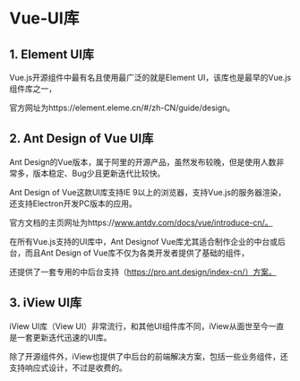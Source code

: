 # Vue-UI库

## 1. Element UI库

Vue.js开源组件中最有名且使用最广泛的就是Element UI，该库也是最早的Vue.js组件库之一，

官方网址为https://element.eleme.cn/#/zh-CN/guide/design。







## 2. Ant Design of Vue UI库

Ant Design的Vue版本，属于阿里的开源产品，虽然发布较晚，但是使用人数非常多，版本稳定、Bug少且更新迭代比较快。

Ant Design of Vue这款UI库支持IE 9以上的浏览器，支持Vue.js的服务器渲染，还支持Electron开发PC版本的应用。

官方文档的主页网址为https://www.antdv.com/docs/vue/introduce-cn/。



在所有Vue.js支持的UI库中，Ant Designof Vue库尤其适合制作企业的中台或后台，而且Ant Design of Vue库不仅为各类开发者提供了基础的组件，

还提供了一套专用的中后台支持（https://pro.ant.design/index-cn/）方案。









## 3. iView UI库

iView UI库（View UI）非常流行，和其他UI组件库不同，iView从面世至今一直是一套更新迭代迅速的UI库。

除了开源组件外，iView也提供了中后台的前端解决方案，包括一些业务组件，还支持响应式设计，不过是收费的。





​	